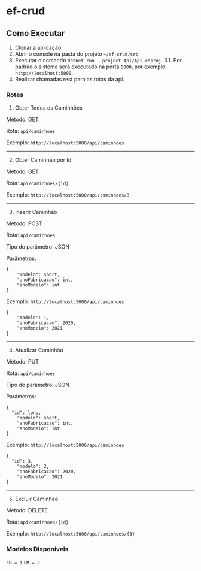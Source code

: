 # ef-crud

## Como Executar

1. Clonar a aplicação.
2. Abrir o console na pasta do projeto ```~/ef-crud/src```.
3. Executar o comando ```dotnet run --project Api/Api.csproj```.
3.1. Por padrão o sistema será executado na porta ```5000```, por exemplo: ```http://localhost:5000```.
4. Realizar chamadas rest para as rotas da api.

### Rotas

1. Obter Todos os Caminhões

Método: GET

Rota: ```api/caminhoes```

Exemplo: ```http://localhost:5000/api/caminhoes```

****

2. Obter Caminhão por Id

Método: GET

Rota: ```api/caminhoes/{id}```

Exemplo: ```http://localhost:5000/api/caminhoes/3```

****

3. Inserir Caminhão

Método: POST

Rota: ```api/caminhoes```

Tipo do parâmetro: JSON

Parâmetros:

```
{
	"modelo": short,
	"anoFabricacao": int,
	"anoModelo": int
}
```

Exemplo: ```http://localhost:5000/api/caminhoes```
```
{
	"modelo": 1,
	"anoFabricacao": 2020,
	"anoModelo": 2021
}
```

****

4. Atualizar Caminhão

Método: PUT

Rota: ```api/caminhoes```

Tipo do parâmetro: JSON

Parâmetros:

```
{
  "id": long,
	"modelo": short,
	"anoFabricacao": int,
	"anoModelo": int
}
```

Exemplo: ```http://localhost:5000/api/caminhoes```
```
{
  "id": 3,
	"modelo": 2,
	"anoFabricacao": 2020,
	"anoModelo": 2021
}
```

****

5. Excluir Caminhão

Método: DELETE

Rota: ```api/caminhoes/{id}```

Exemplo: ```http://localhost:5000/api/caminhoes/{3}```

### Modelos Disponíveis

```FH = 1```
```FM = 2```
